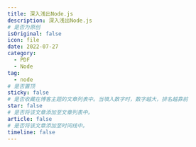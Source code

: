 ```yaml
---
title: 深入浅出Node.js
description: 深入浅出Node.js
# 是否为原创
isOriginal: false
icon: file
date: 2022-07-27
category:
  - PDF
  - Node
tag:
  - node
# 是否置顶
sticky: false
# 是否收藏在博客主题的文章列表中。当填入数字时，数字越大，排名越靠前
star: false
# 是否将该文章添加至文章列表中。
article: false
# 是否将该文章添加至时间线中。
timeline: false
---
```

<CountView></CountView>


<!-- more -->

<PDF url="https://lc-gluttony.s3.amazonaws.com/LfQUMiHwWA4l/tNunEsN5GnijilDy3SS4ij4KB7uxrxuH/%E6%B7%B1%E5%85%A5%E6%B5%85%E5%87%BANode.js.pdf"   />